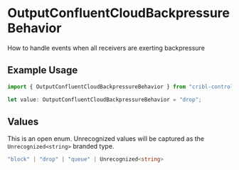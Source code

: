 # OutputConfluentCloudBackpressureBehavior

How to handle events when all receivers are exerting backpressure

## Example Usage

```typescript
import { OutputConfluentCloudBackpressureBehavior } from "cribl-control-plane/models/operations";

let value: OutputConfluentCloudBackpressureBehavior = "drop";
```

## Values

This is an open enum. Unrecognized values will be captured as the `Unrecognized<string>` branded type.

```typescript
"block" | "drop" | "queue" | Unrecognized<string>
```